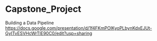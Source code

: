 # Capstone_Project
Building a Data Pipeline
https://docs.google.com/presentation/d/1f4FKmPOlKyoPLbynKdxEJUt-GyITvESVHcWrTlE90C0/edit?usp=sharing 
